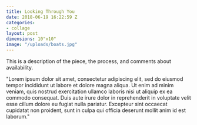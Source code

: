 ```yaml
---
title: Looking Through You
date: 2018-06-19 16:22:59 Z
categories:
- collage
layout: post
dimensions: 10"x10"
image: "/uploads/boats.jpg"
---
```


This is a description of the piece, the process, and comments about availability.

"Lorem ipsum dolor sit amet, consectetur adipiscing elit, sed do eiusmod tempor incididunt ut labore et dolore magna aliqua. Ut enim ad minim veniam, quis nostrud exercitation ullamco laboris nisi ut aliquip ex ea commodo consequat. Duis aute irure dolor in reprehenderit in voluptate velit esse cillum dolore eu fugiat nulla pariatur. Excepteur sint occaecat cupidatat non proident, sunt in culpa qui officia deserunt mollit anim id est laborum."